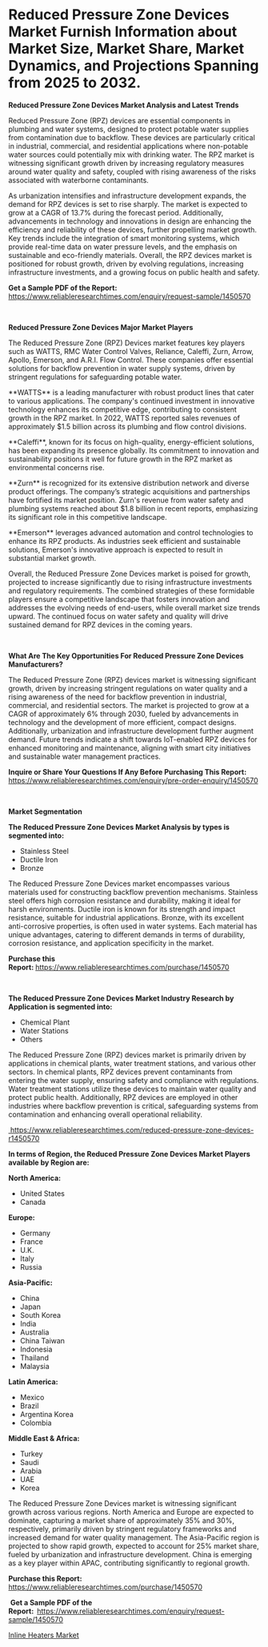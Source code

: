 <p><h1>Reduced Pressure Zone Devices Market Furnish Information about Market Size, Market Share, Market Dynamics, and Projections Spanning from 2025 to 2032.</h1></p><p><strong>Reduced Pressure Zone Devices Market Analysis and Latest Trends</strong></p>
<p><p>Reduced Pressure Zone (RPZ) devices are essential components in plumbing and water systems, designed to protect potable water supplies from contamination due to backflow. These devices are particularly critical in industrial, commercial, and residential applications where non-potable water sources could potentially mix with drinking water. The RPZ market is witnessing significant growth driven by increasing regulatory measures around water quality and safety, coupled with rising awareness of the risks associated with waterborne contaminants.</p><p>As urbanization intensifies and infrastructure development expands, the demand for RPZ devices is set to rise sharply. The market is expected to grow at a CAGR of 13.7% during the forecast period. Additionally, advancements in technology and innovations in design are enhancing the efficiency and reliability of these devices, further propelling market growth. Key trends include the integration of smart monitoring systems, which provide real-time data on water pressure levels, and the emphasis on sustainable and eco-friendly materials. Overall, the RPZ devices market is positioned for robust growth, driven by evolving regulations, increasing infrastructure investments, and a growing focus on public health and safety.</p></p>
<p><strong>Get a Sample PDF of the Report:&nbsp;</strong> <a href="https://www.reliableresearchtimes.com/enquiry/request-sample/1450570?utm_campaign=2229&utm_medium=2&utm_source=Github&utm_content=ia&utm_term=21022025&utm_id=reduced-pressure-zone-devices">https://www.reliableresearchtimes.com/enquiry/request-sample/1450570</a></p>
<p>&nbsp;</p>
<p><strong>Reduced Pressure Zone Devices Major Market Players</strong></p>
<p><p>The Reduced Pressure Zone (RPZ) Devices market features key players such as WATTS, RMC Water Control Valves, Reliance, Caleffi, Zurn, Arrow, Apollo, Emerson, and A.R.I. Flow Control. These companies offer essential solutions for backflow prevention in water supply systems, driven by stringent regulations for safeguarding potable water.</p><p>**WATTS** is a leading manufacturer with robust product lines that cater to various applications. The company's continued investment in innovative technology enhances its competitive edge, contributing to consistent growth in the RPZ market. In 2022, WATTS reported sales revenues of approximately $1.5 billion across its plumbing and flow control divisions.</p><p>**Caleffi**, known for its focus on high-quality, energy-efficient solutions, has been expanding its presence globally. Its commitment to innovation and sustainability positions it well for future growth in the RPZ market as environmental concerns rise.</p><p>**Zurn** is recognized for its extensive distribution network and diverse product offerings. The company’s strategic acquisitions and partnerships have fortified its market position. Zurn's revenue from water safety and plumbing systems reached about $1.8 billion in recent reports, emphasizing its significant role in this competitive landscape.</p><p>**Emerson** leverages advanced automation and control technologies to enhance its RPZ products. As industries seek efficient and sustainable solutions, Emerson's innovative approach is expected to result in substantial market growth.</p><p>Overall, the Reduced Pressure Zone Devices market is poised for growth, projected to increase significantly due to rising infrastructure investments and regulatory requirements. The combined strategies of these formidable players ensure a competitive landscape that fosters innovation and addresses the evolving needs of end-users, while overall market size trends upward. The continued focus on water safety and quality will drive sustained demand for RPZ devices in the coming years.</p></p>
<p>&nbsp;</p>
<p><strong>What Are The Key Opportunities For Reduced Pressure Zone Devices Manufacturers?</strong></p>
<p><p>The Reduced Pressure Zone (RPZ) devices market is witnessing significant growth, driven by increasing stringent regulations on water quality and a rising awareness of the need for backflow prevention in industrial, commercial, and residential sectors. The market is projected to grow at a CAGR of approximately 6% through 2030, fueled by advancements in technology and the development of more efficient, compact designs. Additionally, urbanization and infrastructure development further augment demand. Future trends indicate a shift towards IoT-enabled RPZ devices for enhanced monitoring and maintenance, aligning with smart city initiatives and sustainable water management practices.</p></p>
<p><strong>Inquire or Share Your Questions If Any Before Purchasing This Report:</strong> <a href="https://www.reliableresearchtimes.com/enquiry/pre-order-enquiry/1450570?utm_campaign=2229&utm_medium=2&utm_source=Github&utm_content=ia&utm_term=21022025&utm_id=reduced-pressure-zone-devices">https://www.reliableresearchtimes.com/enquiry/pre-order-enquiry/1450570</a></p>
<p>&nbsp;</p>
<p><strong>Market Segmentation</strong></p>
<p><strong>The Reduced Pressure Zone Devices Market Analysis by types is segmented into:</strong></p>
<p><ul><li>Stainless Steel</li><li>Ductile Iron</li><li>Bronze</li></ul></p>
<p><p>The Reduced Pressure Zone Devices market encompasses various materials used for constructing backflow prevention mechanisms. Stainless steel offers high corrosion resistance and durability, making it ideal for harsh environments. Ductile iron is known for its strength and impact resistance, suitable for industrial applications. Bronze, with its excellent anti-corrosive properties, is often used in water systems. Each material has unique advantages, catering to different demands in terms of durability, corrosion resistance, and application specificity in the market.</p></p>
<p><strong>Purchase this Report:&nbsp;</strong><a href="https://www.reliableresearchtimes.com/purchase/1450570?utm_campaign=2229&utm_medium=2&utm_source=Github&utm_content=ia&utm_term=21022025&utm_id=reduced-pressure-zone-devices">https://www.reliableresearchtimes.com/purchase/1450570</a></p>
<p>&nbsp;</p>
<p><strong>The Reduced Pressure Zone Devices Market Industry Research by Application is segmented into:</strong></p>
<p><ul><li>Chemical Plant</li><li>Water Stations</li><li>Others</li></ul></p>
<p><p>The Reduced Pressure Zone (RPZ) devices market is primarily driven by applications in chemical plants, water treatment stations, and various other sectors. In chemical plants, RPZ devices prevent contaminants from entering the water supply, ensuring safety and compliance with regulations. Water treatment stations utilize these devices to maintain water quality and protect public health. Additionally, RPZ devices are employed in other industries where backflow prevention is critical, safeguarding systems from contamination and enhancing overall operational reliability.</p></p>
<p><a href="https://www.reliableresearchtimes.com/reduced-pressure-zone-devices-r1450570?utm_campaign=2229&utm_medium=2&utm_source=Github&utm_content=ia&utm_term=21022025&utm_id=reduced-pressure-zone-devices">&nbsp;https://www.reliableresearchtimes.com/reduced-pressure-zone-devices-r1450570</a></p>
<p><strong>In terms of Region, the Reduced Pressure Zone Devices Market Players available by Region are:</strong></p>
<p>
    <p> <strong> North America: </strong>
        <ul>
            <li>United States</li>
            <li>Canada</li>
        </ul>
        </p> 
    <p> <strong> Europe: </strong>
        <ul>
            <li>Germany</li>
            <li>France</li>
            <li>U.K.</li>
            <li>Italy</li>
            <li>Russia</li>
        </ul>
        </p> 
    <p> <strong> Asia-Pacific: </strong>
        <ul>
            <li>China</li>
            <li>Japan</li>
            <li>South Korea</li>
            <li>India</li>
            <li>Australia</li>
            <li>China Taiwan</li>
            <li>Indonesia</li>
            <li>Thailand</li>
            <li>Malaysia</li>
        </ul>
        </p> 
    <p> <strong> Latin America: </strong>
        <ul>
            <li>Mexico</li>
            <li>Brazil</li>
            <li>Argentina Korea</li>
            <li>Colombia</li>
        </ul>
        </p> 
    <p> <strong> Middle East & Africa: </strong>
        <ul>
            <li>Turkey</li>
            <li>Saudi</li>
            <li>Arabia</li>
            <li>UAE</li>
            <li>Korea</li>
        </ul>
    </p>
    </p>
<p><p>The Reduced Pressure Zone Devices market is witnessing significant growth across various regions. North America and Europe are expected to dominate, capturing a market share of approximately 35% and 30%, respectively, primarily driven by stringent regulatory frameworks and increased demand for water quality management. The Asia-Pacific region is projected to show rapid growth, expected to account for 25% market share, fueled by urbanization and infrastructure development. China is emerging as a key player within APAC, contributing significantly to regional growth.</p></p>
<p><strong>Purchase this Report: </strong><a href="https://www.reliableresearchtimes.com/purchase/1450570?utm_campaign=2229&utm_medium=2&utm_source=Github&utm_content=ia&utm_term=21022025&utm_id=reduced-pressure-zone-devices">https://www.reliableresearchtimes.com/purchase/1450570</a></p>
<p>&nbsp;<strong>Get a Sample PDF of the Report:&nbsp;&nbsp;</strong><a href="https://www.reliableresearchtimes.com/enquiry/request-sample/1450570?utm_campaign=2229&utm_medium=2&utm_source=Github&utm_content=ia&utm_term=21022025&utm_id=reduced-pressure-zone-devices">https://www.reliableresearchtimes.com/enquiry/request-sample/1450570</a></p>
<p><strong></strong></p>
<p><p><a href="https://github.com/DianaWilson796/Market-Research-Report-List-1/blob/main/inline-heaters-market.md?utm_campaign=2229&utm_medium=2&utm_source=Github&utm_content=ia&utm_term=21022025&utm_id=reduced-pressure-zone-devices">Inline Heaters Market</a></p></p>